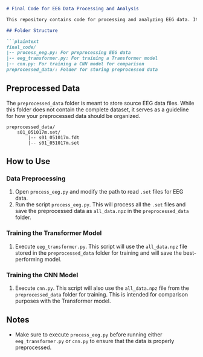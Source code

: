 
```markdown
# Final Code for EEG Data Processing and Analysis

This repository contains code for processing and analyzing EEG data. It includes utilities for data preprocessing, Transformer model training, and CNN model training for comparison.

## Folder Structure

```plaintext
final_code/
|-- process_eeg.py: For preprocessing EEG data
|-- eeg_transformer.py: For training a Transformer model
|-- cnn.py: For training a CNN model for comparison
preprocessed_data/: Folder for storing preprocessed data
```

## Preprocessed Data

The `preprocessed_data` folder is meant to store source EEG data files. While this folder does not contain the complete dataset, it serves as a guideline for how your preprocessed data should be organized. 

```plaintext
preprocessed_data/
    s01_051017m.set/
        |-- s01_051017m.fdt
        |-- s01_051017m.set
```

## How to Use

### Data Preprocessing

1. Open `process_eeg.py` and modify the path to read `.set` files for EEG data.
2. Run the script `process_eeg.py`. This will process all the `.set` files and save the preprocessed data as `all_data.npz` in the `preprocessed_data` folder.

### Training the Transformer Model

1. Execute `eeg_transformer.py`. This script will use the `all_data.npz` file stored in the `preprocessed_data` folder for training and will save the best-performing model.

### Training the CNN Model

1. Execute `cnn.py`. This script will also use the `all_data.npz` file from the `preprocessed_data` folder for training. This is intended for comparison purposes with the Transformer model.

## Notes

- Make sure to execute `process_eeg.py` before running either `eeg_transformer.py` or `cnn.py` to ensure that the data is properly preprocessed.
```
